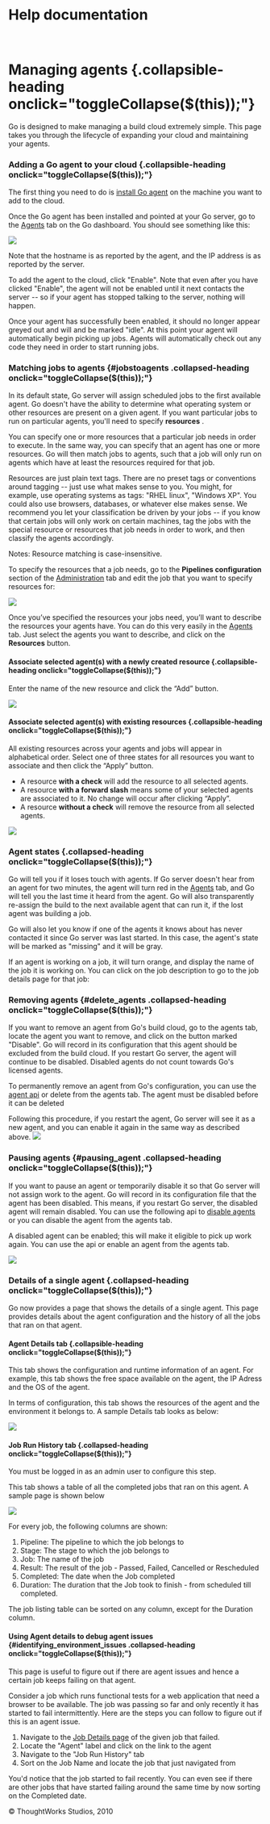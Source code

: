 Help documentation
==================

 

Managing agents {.collapsible-heading onclick="toggleCollapse($(this));"}
===============

Go is designed to make managing a build cloud extremely simple. This
page takes you through the lifecycle of expanding your cloud and
maintaining your agents.

### Adding a Go agent to your cloud {.collapsible-heading onclick="toggleCollapse($(this));"}

The first thing you need to do is [install Go
agent](../installation/installing_go_agent.html) on the machine you want to add to the
cloud.

Once the Go agent has been installed and pointed at your Go server, go
to the [Agents](../navigations/agents_page.html) tab on the Go dashboard. You should
see something like this:

![](../resources/images/cruise/enable_agent.png)

Note that the hostname is as reported by the agent, and the IP address
is as reported by the server.

To add the agent to the cloud, click "Enable". Note that even after you
have clicked "Enable", the agent will not be enabled until it next
contacts the server -- so if your agent has stopped talking to the
server, nothing will happen.

Once your agent has successfully been enabled, it should no longer
appear greyed out and will and be marked "idle". At this point your
agent will automatically begin picking up jobs. Agents will
automatically check out any code they need in order to start running
jobs.

### Matching jobs to agents {#jobstoagents .collapsed-heading onclick="toggleCollapse($(this));"}

In its default state, Go server will assign scheduled jobs to the first
available agent. Go doesn't have the ability to determine what operating
system or other resources are present on a given agent. If you want
particular jobs to run on particular agents, you'll need to specify
**resources** .

You can specify one or more resources that a particular job needs in
order to execute. In the same way, you can specify that an agent has one
or more resources. Go will then match jobs to agents, such that a job
will only run on agents which have at least the resources required for
that job.

Resources are just plain text tags. There are no preset tags or
conventions around tagging -- just use what makes sense to you. You
might, for example, use operating systems as tags: "RHEL linux",
"Windows XP". You could also use browsers, databases, or whatever else
makes sense. We recommend you let your classification be driven by your
jobs -- if you know that certain jobs will only work on certain
machines, tag the jobs with the special resource or resources that job
needs in order to work, and then classify the agents accordingly.

Notes: Resource matching is case-insensitive.

To specify the resources that a job needs, go to the **Pipelines
configuration** section of the
[Administration](../navigations/administration_page.html) tab and edit the job that you
want to specify resources for:

![](../resources/images/cruise/edit_job_resources.png)

Once you’ve specified the resources your jobs need, you’ll want to
describe the resources your agents have. You can do this very easily in
the [Agents](../navigations/agents_page.html) tab. Just select the agents you want to
describe, and click on the **Resources** button.

#### Associate selected agent(s) with a newly created resource {.collapsible-heading onclick="toggleCollapse($(this));"}

Enter the name of the new resource and click the “Add” button.

![](../resources/images/cruise/associate_agent_resources_new.png)

#### Associate selected agent(s) with existing resources {.collapsible-heading onclick="toggleCollapse($(this));"}

All existing resources across your agents and jobs will appear in
alphabetical order. Select one of three states for all resources you
want to associate and then click the “Apply” button.

-   A resource **with a check** will add the resource to all selected
    agents.
-   A resource **with a forward slash** means some of your selected
    agents are associated to it. No change will occur after clicking
    “Apply”.
-   A resource **without a check** will remove the resource from all
    selected agents.

![](../resources/images/cruise/associate_agent_resources_existing.png)

### Agent states {.collapsed-heading onclick="toggleCollapse($(this));"}

Go will tell you if it loses touch with agents. If Go server doesn't
hear from an agent for two minutes, the agent will turn red in the
[Agents](../navigations/agents_page.html) tab, and Go will tell you the last time it
heard from the agent. Go will also transparently re-assign the build to
the next available agent that can run it, if the lost agent was building
a job.

Go will also let you know if one of the agents it knows about has never
contacted it since Go server was last started. In this case, the agent's
state will be marked as "missing" and it will be gray.

If an agent is working on a job, it will turn orange, and display the
name of the job it is working on. You can click on the job description
to go to the job details page for that job:

### Removing agents {#delete_agents .collapsed-heading onclick="toggleCollapse($(this));"}

If you want to remove an agent from Go's build cloud, go to the agents
tab, locate the agent you want to remove, and click on the button marked
"Disable". Go will record in its configuration that this agent should be
excluded from the build cloud. If you restart Go server, the agent will
continue to be disabled. Disabled agents do not count towards Go's
licensed agents.

To permanently remove an agent from Go's configuration, you can use the
[agent api](../api/Agent_API.html) or delete from the agents tab. The agent
must be disabled before it can be deleted

Following this procedure, if you restart the agent, Go server will see
it as a new agent, and you can enable it again in the same way as
described above. ![](../resources/images/cruise/delete_agent.png)

### Pausing agents {#pausing_agent .collapsed-heading onclick="toggleCollapse($(this));"}

If you want to pause an agent or temporarily disable it so that Go
server will not assign work to the agent. Go will record in its
configuration file that the agent has been disabled. This means, if you
restart Go server, the disabled agent will remain disabled. You can use
the following api to [disable agents](../api/Agent_API.html) or you can disable
the agent from the agents tab.

A disabled agent can be enabled; this will make it eligible to pick up
work again. You can use the api or enable an agent from the agents tab.

![](../resources/images/cruise/disable_agent.png)

### Details of a single agent {.collapsed-heading onclick="toggleCollapse($(this));"}

Go now provides a page that shows the details of a single agent. This
page provides details about the agent configuration and the history of
all the jobs that ran on that agent.

#### Agent Details tab {.collapsible-heading onclick="toggleCollapse($(this));"}

This tab shows the configuration and runtime information of an agent.
For example, this tab shows the free space available on the agent, the
IP Adress and the OS of the agent.

In terms of configuration, this tab shows the resources of the agent and
the environment it belongs to. A sample Details tab looks as below:

![](../resources/images/cruise/admin/agent_details.png)

#### Job Run History tab {.collapsed-heading onclick="toggleCollapse($(this));"}

You must be logged in as an admin user to configure this step.

This tab shows a table of all the completed jobs that ran on this agent.
A sample page is shown below

![](../resources/images/cruise/admin/agent_job_history.png)

For every job, the following columns are shown:

1.  Pipeline: The pipeline to which the job belongs to
2.  Stage: The stage to which the job belongs to
3.  Job: The name of the job
4.  Result: The result of the job - Passed, Failed, Cancelled or
    Rescheduled
5.  Completed: The date when the Job completed
6.  Duration: The duration that the Job took to finish - from scheduled
    till completed.

The job listing table can be sorted on any column, except for the
Duration column.

#### Using Agent details to debug agent issues {#identifying_environment_issues .collapsed-heading onclick="toggleCollapse($(this));"}

This page is useful to figure out if there are agent issues and hence a
certain job keeps failing on that agent.

Consider a job which runs functional tests for a web application that
need a browser to be available. The job was passing so far and only
recently it has started to fail intermittently. Here are the steps you
can follow to figure out if this is an agent issue.

1.  Navigate to the [Job Details page](../navigations/job_details_page.html) of the
    given job that failed.
2.  Locate the "Agent" label and click on the link to the agent
3.  Navigate to the "Job Run History" tab
4.  Sort on the Job Name and locate the job that just navigated from

You'd notice that the job started to fail recently. You can even see if
there are other jobs that have started failing around the same time by
now sorting on the Completed date.





© ThoughtWorks Studios, 2010

